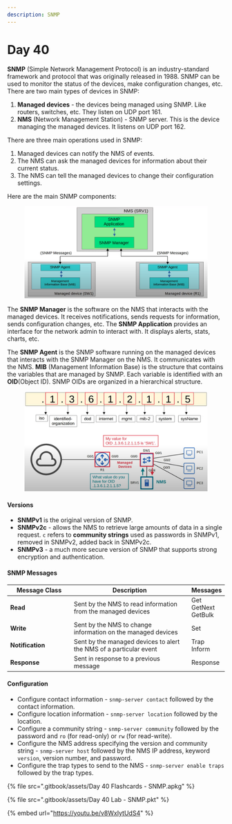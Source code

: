 ```yaml
---
description: SNMP
---
```


# Day 40

**SNMP** (Simple Network Management Protocol) is an industry-standard framework and protocol that was originally released in 1988. SNMP can be used to monitor the status of the devices, make configuration changes, etc. There are two main types of devices in SNMP:

1. **Managed devices** - the devices being managed using SNMP. Like routers, switches, etc. They listen on UDP port 161.
2. **NMS** (Network Management Station) - SNMP server. This is the device managing the managed devices. It listens on UDP port 162.

There are three main operations used in SNMP:

1. Managed devices can notify the NMS of events.
2. The NMS can ask the managed devices for information about their current status.
3. The NMS can tell the managed devices to change their configuration settings.

Here are the main SNMP components:

<figure><img src=".gitbook/assets/image (136).png" alt="snmp components" width="563"><figcaption></figcaption></figure>

The **SNMP Manager** is the software on the NMS that interacts with the managed devices. It receives notifications, sends requests for information, sends configuration changes, etc. The **SNMP Application** provides an interface for the network admin to interact with. It displays alerts, stats, charts, etc.

The **SNMP Agent** is the SNMP software running on the managed devices that interacts with the SNMP Manager on the NMS. It communicates with the NMS. **MIB** (Management Information Base) is the structure that contains the variables that are managed by SNMP. Each variable is identified with an **OID**(Object ID). SNMP OIDs are organized in a hierarchical structure.&#x20;

<figure><img src=".gitbook/assets/image (137).png" alt="oid demo" width="563"><figcaption></figcaption></figure>

#### Versions

* **SNMPv1** is the original version of SNMP.
* **SNMPv2c** - allows the NMS to retrieve large amounts of data in a single request. `c` refers to **community strings** used as passwords in SNMPv1, removed in SNMPv2, added back in SNMPv2c.
* **SNMPv3** - a much more secure version of SNMP that supports strong encryption and authentication.&#x20;

#### SNMP Messages

<table><thead><tr><th width="174">Message Class</th><th width="395.3333333333333">Description</th><th>Messages</th></tr></thead><tbody><tr><td><strong>Read</strong></td><td>Sent by the NMS to read information from the managed devices</td><td>Get<br>GetNext<br>GetBulk</td></tr><tr><td><strong>Write</strong></td><td>Sent by the NMS to change information on the managed devices</td><td>Set</td></tr><tr><td><strong>Notification</strong></td><td>Sent by the managed devices to alert the NMS of a particular event</td><td>Trap<br>Inform</td></tr><tr><td><strong>Response</strong></td><td>Sent in response to a previous message</td><td>Response</td></tr></tbody></table>

#### Configuration

* Configure contact information - `snmp-server contact` followed by the contact information.
* Configure location information - `snmp-server location` followed by the location.
* Configure a community string - `snmp-server community` followed by the password and `ro` (for read-only) or `rw` (for read-write).
* Configure the NMS address specifying the version and community string - `snmp-server host` followed by the NMS IP address, keyword `version`, version number, and password.
* Configure the trap types to send to the NMS - `snmp-server enable traps` followed by the trap types.

{% file src=".gitbook/assets/Day 40 Flashcards - SNMP.apkg" %}

{% file src=".gitbook/assets/Day 40 Lab - SNMP.pkt" %}

{% embed url="https://youtu.be/v8WxIytUdS4" %}
